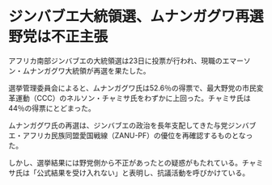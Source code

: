 # ジンバブエ大統領選、ムナンガグワ再選 野党は不正主張

アフリカ南部ジンバブエの大統領選は23日に投票が行われ、現職のエマーソン・ムナンガグワ大統領が再選を果たした。

選挙管理委員会によると、ムナンガグワ氏は52.6％の得票で、最大野党の市民変革運動（CCC）のネルソン・チャミサ氏をわずかに上回った。チャミサ氏は44％の得票にとどまった。

ムナンガグワ氏の再選は、ジンバブエの政治を長年支配してきた与党ジンバブエ・アフリカ民族同盟愛国戦線（ZANU-PF）の優位を再確認するものとなった。

しかし、選挙結果には野党側から不正があったとの疑惑がもたれている。チャミサ氏は「公式結果を受け入れない」と表明し、抗議活動を呼びかけている。